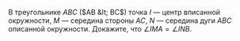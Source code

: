 В треугольнике $ABC$ ($AB  &lt;  BC$) точка $I$ — центр вписанной 
окружности, $M$ — середина стороны $AC$, $N$ — середина дуги $ABC$ 
описанной окружности. Докажите, что $\angle IMA = \angle INB$.